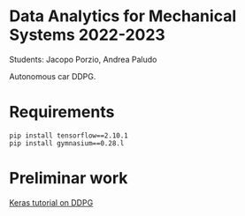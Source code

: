 # Data Analytics for Mechanical Systems 2022-2023

<p>Students: Jacopo Porzio, Andrea Paludo</p>
<p>Autonomous car DDPG.</p>


# Requirements

```
pip install tensorflow==2.10.1
pip install gymnasium==0.28.l
```

# Preliminar work

[Keras tutorial on DDPG](https://keras.io/examples/rl/ddpg_pendulum/)
